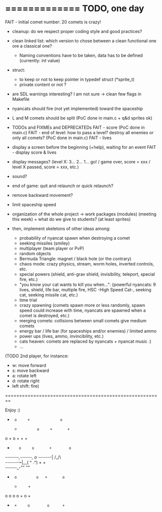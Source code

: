 =============
TODO, one day
=============

 FAIT - initial comet number: 20 comets is crazy!
 - cleanup: do we respect proper coding style and good practices?
 - clean linked list: which version to chose between a clean functional one ore
   a classical one?
   - Naming conventions have to be taken, data has to be defined (currently: int value)
 - struct:
   - to keep or not to keep pointer in typedef struct (*sprite_t)
   - private content or not ?
 - are SDL warnings interesting? I am not sure -> clean few flags in Makefile
 - nyancats should fire (not yet implemented) toward the spaceship
 - L and M comets should be split (PoC done in main.c + q&d sprites ok)
 - TODOs and FIXMEs and DEPRECATEDs
 FAIT - score (PoC done in main.c)
 FAIT - end of level: how to pass a level? destroy all enemies or only all comets?
   (PoC done in main.c)
 FAIT - lives
 - display a screen before the beginning (+help), waiting for an event
 FAIT - display score & lives
 - display messages? (level X: 3... 2... 1... go! / game over, score = xxx /
   level X passed, score = xxx, etc.)
 - sound?
 - end of game: quit and relaunch or quick relaunch?
 - remove backward movement?
 - limit spaceship speed

 - organization of the whole project -> work packages (modules) (meeting this
   week) + what do we give to students? (at least sprites)

 - then, implement skeletons of other ideas among: 
   - probability of nyancat spawn when destroying a comet
   - seeking missiles (smiley)
   - multiplayer (team player or PvP)
   - random objects
   - Bermuda Triangle: magnet / black hole (or the contrary)
   - chaos mode: crazy physics, stream, worm holes, inverted controls, etc.
   - special powers (shield, anti-grav shield, invisibility, teleport, special
     fire, etc.)
   - "you know your cat wants to kill you when...": (powerful nyancats: 9
     lives, shield, life bar, multiple fire, HSC -High Speed Cat-, seeking cat,
     seeking missile cat, etc.)
   - time trial
   - crazy spawning (comets spawn more or less randomly, spawn speed could
     increase with time, nyancats are spawned when a comet is destroyed, etc.)
   - merging comets: collisions between small comets give medium comets
   - energy bar / life bar (for spaceships and/or enemies) / limited ammo
   - power ups (lives, ammo, invincibility, etc.) 
   - cats heaven: comets are replaced by nyancats + nyancat music :)
   - ...

(TODO 2nd player, for instance:
  - w: move forward
  - s: move backward
  - a: rotate left
  - d: rotate right
  - left shift: fire)





========================================================

Enjoy :)

+      o     +              o   
    +             o     +       +
o          +
    o  +           +        +
+        o     o       +        o
-_-_-_-_-_-_-_,------,      o 
_-_-_-_-_-_-_-|   /\_/\  
-_-_-_-_-_-_-~|__( ^ .^)  +     +  
_-_-_-_-_-_-_-""  ""      
+      o         o   +       o
    +         +
o        o         o      o     +
    o           +
+      +     o        o      +  


